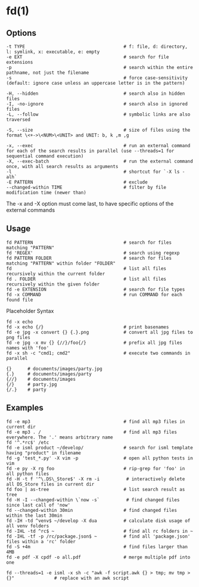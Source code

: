 # fd(1)

## Options

    -t TYPE                                     # f: file, d: directory, l: symlink, x: executable, e: empty
    -e EXT                                      # search for file extensions
    -p                                          # search within the entire pathname, not just the filename
    -s                                          # force case-sensitivity (default: ignore case unless an uppercase letter is in the pattern)

    -H, --hidden                                # search also in hidden files
    -I, -no-ignore                              # search also in ignored files
    -L, --follow                                # symbolic links are also traversed

    -S, --size                                  # size of files using the format \<+->\<NUM>\<UNIT> and UNIT: b, k ,m ,g

    -x, --exec                                  # run an external command for each of the search results in parallel (use --threads=1 for sequential command execution)
    -X, --exec-batch                            # run the external command once, with all search results as arguments
    -l                                          # shortcut for `-X ls -alh`
    -E PATTERN                                  # exclude
    --changed-within TIME                       # filter by file modification time (newer than)

  The -x and -X option must come last, to have specific options of the external commands

## Usage

    fd PATTERN                                  # search for files matching "PATTERN"
    fd 'REGEX'                                  # search using regexp
    fd PATTERN FOLDER                           # search for files matching "PATTERN" within folder "FOLDER" 
    fd                                          # list all files recursively within the current folder
    fd . FOLDER                                 # list all files recursively within the given folder
    fd -e EXTENSION                             # search for file types
    fd -x COMMAND                               # run COMMAND for each found file

  Placeholder Syntax

    fd -x echo
    fd -x echo {/}                              # print basenames
    fd -e jpg -x convert {} {.}.png             # convert all jpg files to png files
    fd -e jpg -x mv {} {//}/foo{/}              # prefix all jpg files names with 'foo'
    fd -x sh -c "cmd1; cmd2"                    # execute two commands in parallel

    {}      # documents/images/party.jpg
    {.}     # documents/images/party
    {//}    # documents/images
    {/}     # party.jpg
    {/.}    # party
 
## Examples

    fd -e mp3                                   # find all mp3 files in current dir
    fd -e mp3 . /                               # find all mp3 files everywhere. The '.' means arbitrary name
    fd '^.*rc$' /etc
    fd -e isml product ~/develop/               # search for isml template having "product" in filename
    fd -g 'test_*.py' -X vim -p                 # open all python tests in vim
    fd -e py -X rg foo                          # rip-grep for 'foo' in all python files
    fd -H -t f '^\.DS\_Store$' -X rm -i          # interactively delete all DS_Store files in current dir
    fd foo | as-tree                            # list search result as tree
    fd -H -I --changed-within \`now -s`          # find changed files since last call of 'now'
    fd --changed-within 30min                   # find changed files within the last 30min
    fd -IH -td ^venv$ ~/develop -X dua          # calculate disk usage of all venv folders
    fd -IHL -td ^rc$ ~                          # find all rc folders in ~
    fd -IHL -tf -p /rc/package.json$ ~          # find all 'package.json' files within a 'rc' folder
    fd -S +4m                                   # find files larger than 4MB
    fd -e pdf -X cpdf -o all.pdf                # merge multiple pdf into one

    fd --threads=1 -e isml -x sh -c "awk -f script.awk {} > tmp; mv tmp > {}"               # replace with an awk script

